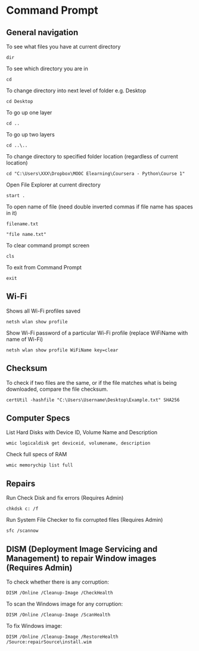 # Command Prompt #

## General navigation ##

To see what files you have at current directory

`dir`

To see which directory you are in

`cd`

To change directory into next level of folder e.g. Desktop

`cd Desktop`

To go up one layer

`cd ..`

To go up two layers

`cd ..\..`

To change directory to specified folder location (regardless of current location)

`cd "C:\Users\XXX\Dropbox\MOOC Elearning\Coursera - Python\Course 1"`

Open File Explorer at current directory

`start .`

To open name of file (need double inverted commas if file name has spaces in it)

`filename.txt`

`"file name.txt"`

To clear command prompt screen

`cls`

To exit from Command Prompt

`exit`







## Wi-Fi ##

Shows all Wi-Fi profiles saved

`netsh wlan show profile`

Show Wi-Fi password of a particular Wi-Fi profile (replace WiFiName with name of Wi-Fi)

`netsh wlan show profile WiFiName key=clear`


## Checksum ##

To check if two files are the same, or if the file matches what is being downloaded, compare the file checksum.

`certUtil -hashfile "C:\Users\Username\Desktop\Example.txt" SHA256`









## Computer Specs ##

List Hard Disks with Device ID, Volume Name and Description

`wmic logicaldisk get deviceid, volumename, description`

Check full specs of RAM

`wmic memorychip list full`


## Repairs ##

Run Check Disk and fix errors (Requires Admin)

`chkdsk c: /f`

Run System File Checker to fix corrupted files (Requires Admin)

`sfc /scannow`





## DISM (Deployment Image Servicing and Management) to repair Window images (Requires Admin) ##

To check whether there is any corruption:

`DISM /Online /Cleanup-Image /CheckHealth`

To scan the Windows image for any corruption:

`DISM /Online /Cleanup-Image /ScanHealth`

To fix Windows image:

`DISM /Online /Cleanup-Image /RestoreHealth /Source:repairSource\install.wim`



